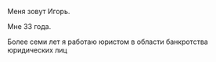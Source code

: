 Меня зовут Игорь.

Мне 33 года.

Более семи лет я работаю юристом в области банкротства юридических лиц
